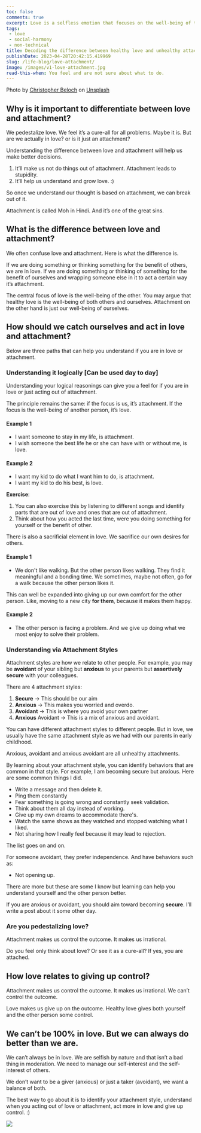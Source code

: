 ```yaml
---
toc: false
comments: true
excerpt: Love is a selfless emotion that focuses on the well-being of the other person, while attachment is a selfish emotion that centers on our own well-being. It's essential to catch ourselves when we act out of attachment and try to shift our focus to acting out of love
tags:
 - love
 - social-harmony
 - non-technical
title: Decoding the difference between healthy love and unhealthy attachment, and choosing healthy love.
publishDate: 2023-04-28T20:42:15.419969
slug: /life-blog/love-attachment/
image: /images/v1-love-attachment.jpg
read-this-when: You feel and are not sure about what to do.
---
```


Photo by [Christopher Beloch](https://unsplash.com/@cbeloch?utm_source=unsplash&utm_medium=referral&utm_content=creditCopyText) on [Unsplash](https://unsplash.com/images/feelings/love?utm_source=unsplash&utm_medium=referral&utm_content=creditCopyText)

## Why is it important to differentiate between love and attachment?

We pedestalize love. We feel it’s a cure-all for all problems. Maybe it is. But are we actually in love? or is it just an attachment?

Understanding the difference between love and attachment will help us make better decisions.

1. It’ll make us not do things out of attachment. Attachment leads to stupidity.
2. It’ll help us understand and grow love. :)

So once we understand our thought is based on attachment, we can break out of it.

Attachment is called Moh in Hindi. And it’s one of the great sins.

## What is the difference between love and attachment?

We often confuse love and attachment. Here is what the difference is.

If we are doing something or thinking something for the benefit of others, we are in love. If we are doing something or thinking of something for the benefit of ourselves and wrapping someone else in it to act a certain way it’s attachment.

The central focus of love is the well-being of the other. You may argue that healthy love is the well-being of both others and ourselves. Attachment on the other hand is just our well-being of ourselves.

## How should we catch ourselves and act in love and attachment?

Below are three paths that can help you understand if you are in love or attachment.

### Understanding it logically [Can be used day to day]

Understanding your logical reasonings can give you a feel for if you are in love or just acting out of attachment.

The principle remains the same: if the focus is us, it’s attachment. If the focus is the well-being of another person, it’s love.

#### Example 1

- I want someone to stay in my life, is attachment.
- I wish someone the best life he or she can have with or without me, is love.

#### Example 2

- I want my kid to do what I want him to do, is attachment.
- I want my kid to do his best, is love.

**Exercise**:

1. You can also exercise this by listening to different songs and identify parts that are out of love and ones that are out of attachment.
2. Think about how you acted the last time, were you doing something for yourself or the benefit of other.

There is also a sacrificial element in love. We sacrifice our own desires for others.

#### Example 1

- We don't like walking. But the other person likes walking. They find it meaningful and a bonding time. We sometimes, maybe not often, go for a walk because the other person likes it.

This can well be expanded into giving up our own comfort for the other person. Like, moving to a new city **for them**, because it makes them happy.

#### Example 2

- The other person is facing a problem. And we give up doing what we most enjoy to solve their problem.

### Understanding via Attachment Styles

Attachment styles are how we relate to other people. For example, you may be **avoidant** of your sibling but **anxious** to your parents but **assertively secure** with your colleagues.

There are 4 attachment styles:

1. **Secure** → This should be our aim
2. **Anxious** → This makes you worried and overdo.
3. **Avoidant** → This is where you avoid your own partner
4. **Anxious** Avoidant → This is a mix of anxious and avoidant.

You can have different attachment styles to different people. But in love, we usually have the same attachment style as we had with our parents in early childhood.

Anxious, avoidant and anxious avoidant are all unhealthy attachments.

By learning about your attachment style, you can identify behaviors that are common in that style. For example, I am becoming secure but anxious. Here are some common things I did.

- Write a message and then delete it.
- Ping them constantly
- Fear something is going wrong and constantly seek validation.
- Think about them all day instead of working.
- Give up my own dreams to accommodate there's.
- Watch the same shows as they watched and stopped watching what I liked.
- Not sharing how I really feel because it may lead to rejection.

The list goes on and on.

For someone avoidant, they prefer independence. And have behaviors such as:

- Not opening up.

There are more but these are some I know but learning can help you understand yourself and the other person better.

If you are anxious or avoidant, you should aim toward becoming **secure**. I’ll write a post about it some other day.

### Are you pedestalizing love?

Attachment makes us control the outcome. It makes us irrational.

Do you feel only think about love? Or see it as a cure-all? If yes, you are attached.

## How love relates to giving up control?

Attachment makes us control the outcome. It makes us irrational. We can’t control the outcome.

Love makes us give up on the outcome. Healthy love gives both yourself and the other person some control.

## **We can’t be 100% in love. But we can always do better than we are.**

We can’t always be in love. We are selfish by nature and that isn’t a bad thing in moderation. We need to manage our self-interest and the self-interest of others.

We don’t want to be a giver (anxious) or just a taker (avoidant), we want a balance of both.

The best way to go about it is to identify your attachment style, understand when you acting out of love or attachment, act more in love and give up control. :)

![](/images/v1-love-attachment.jpg)